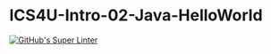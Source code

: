 # ICS4U-Intro-02-Java-HelloWorld
[![GitHub's Super Linter](https://github.com/ICS4U-Programming-AidanH/ICS4U-Intro-02-Java-HelloWorld/workflows/GitHub's%20Super%20Linter/badge.svg)](https://github.com/ICS4U-Programming-AidanH/ICS4U-Intro-02-Java-HelloWorld/actions)
